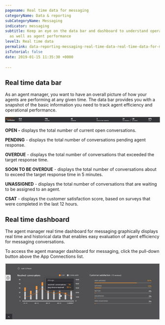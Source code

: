 ```yaml
---
pagename: Real time data for messaging
categoryName: Data & reporting
subCategoryName: Messaging
indicator: messaging
subtitle: Keep an eye on the data bar and dashboard to understand operational performance
  as well as agent performance
level3: Real time data
permalink: data-reporting-messaging-real-time-data-real-time-data-for-messaging.html
isTutorial: false
date: 2019-01-15 11:35:30 +0000

---
```

## Real time data bar

As an agent manager, you want to have an overall picture of how your agents are performing at any given time. The data bar provides you with a snapshot of the basic information you need to track agent efficiency and operational performance.

![](/img/Real-time-data-bar-CSAT.png)

**OPEN -** displays the total number of current open conversations.

**PENDING** - displays the total number of conversations pending agent response.

**OVERDUE** - displays the total number of conversations that exceeded the target response time.

**SOON TO BE OVERDUE** - displays the total number of conversations about to exceed the target response time in 5 minutes.

**UNASSIGNED** - displays the total number of conversations that are waiting to be assigned to an agent.

**CSAT** - displays the customer satisfaction score, based on surveys that were completed in the last 12 hours.

## Real time dashboard

The agent manager real time dashboard for messaging graphically displays real time and historical data that enables easy evaluation of agent efficiency for messaging conversations.

To access the agent manager dashboard for messaging, click the pull-down button above the App Connections list.

![](/img/Agent-manager-messaging-data-2-1.png)